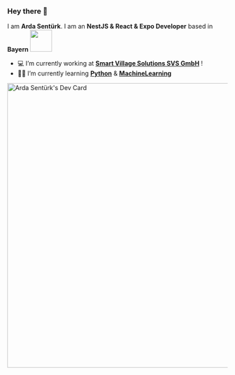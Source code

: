 ### Hey there 👋
I am **Arda Sentürk**. I am an **NestJS & React & Expo Developer** based in **Bayern** <a href="url"><img src="https://cdn-icons-png.flaticon.com/512/2102/2102511.png" height="50" width="50" ></a>

- 💻 I’m currently working at **[Smart Village Solutions SVS GmbH](https://smart-village.solutions)** !
- 🧑‍💻 I’m currently learning **[Python](https://www.python.org)** & **[MachineLearning](https://www.w3schools.com/python/python_ml_getting_started.asp)**

<a href="https://app.daily.dev/ardasnturk"><img src="https://api.daily.dev/devcards/v2/TxHOWNAqeVUZZaa16JKFj.png?type=wide&r=l1u" width="652" alt="Arda Sentürk's Dev Card"/></a>
